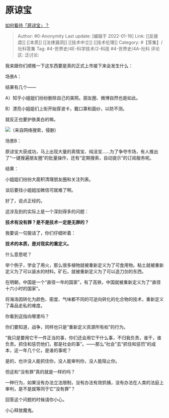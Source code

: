 # 原谅宝
[如何看待「原谅宝」？](https://www.zhihu.com/question/326781498/answer/702928479)

> Author: #0-Anonymity
> Last update: [编辑于 2022-01-16]
> Link: [[反接盘]] [[本质]] [[法律漏洞]] [[技术中立]] [[技术伦理]]
> Category: #【答集】/社科答集
> Tag: #4-世界史/4E-科学技术/2-科技 #4-世界史/4A-社科
> 评论区:
> 泛讨论:

我来跟你们顺推一下这东西要是真的正式上市接下来会发生什么：

场景A：

结果有几个——

A）知乎小姐姐们纷纷删除自己的美照。朋友圈、微博自然也是如此。

B）漂亮小姐姐们上街开始穿波卡，戴口罩和面纱，以防不测。

就反正也要护肤美白的嘛。

![](https://pic1.zhimg.com/50/v2-500ec3de8970b06b77ccc56381c3c725_hd.jpg?source=1940ef5c)（来自网络搜索，侵删）

场景B：

原谅宝大获成功，马上出现大量的真情宝、纯洁宝……为了争夺市场，有人推出了“一键搜遍朋友圈”的批量操作，还有“定期搜索，自动提示”的订阅服务呢。

结果：

小姐姐们纷纷大面积清理朋友圈和关注列表。

谈后要找小姐姐加微信可就难了啊。

好了，说点正经的。

这涉及到的实际上是一个深刻得多的问题：

**技术有没有罪？是不是技术一定是无罪的？**

我要说一句狠话了，你们仔细听着：

**技术的本质，是对现实的重定义。**

什么意思呢？

举个例子，学会了用火，那么很多植物就被重新定义为了可食用物。粘土就被重新定义为了可以装水的材料。矿石，就被重新定义为了可以造刀剑的东西。

在明朝，中国是一个“直径一年的国家”，有了高铁，中国就被重新定义为了“直径十六小时的国家”。

将海洛因转化为颜色、密度、气味都不同的可逆向转化的化合物的技术，重新定义了毒品走私的难度。

你看到这指向哪里吗？

你们要知道，战争，同样也只是“重新定义资源所有权”的行为。

“我只是要用它干一件正当的事，你们还会用它干什么事，不归我负责，谁干，谁负责。抓住和惩罚他们，那是社会的事”。——那么“社会”去“抓住和惩罚”的成本，这一年几个亿，是谁的事呢？

是的，也许没人能抓住你，没人能审判你，没人能阻止你。

但这和“没有罪”真的就是一样的吗？

一种行为，如果没有办法立法限制，没有办法有效抓捕，没有办法在人类的法庭上审判，是不是就等同于它“没有罪”？

回答这个问题的时候请你小心。

小心释放魔鬼。
